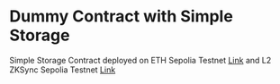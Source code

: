 # Dummy Contract with Simple Storage


Simple Storage Contract deployed on ETH Sepolia Testnet [Link](https://sepolia.etherscan.io/address/0x52a3f3B9c586C59DEB43F661F159A70D21D3d1ed) and L2 ZKSync Sepolia Testnet [Link](https://sepolia.explorer.zksync.io/address/0x9fcA62bB5eA3A4ed6b5450EA0Bb8e74370600D07#transactions)
